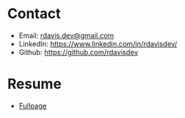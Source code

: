 
# Contact

- Email: <rdavis.dev@gmail.com>
- LinkedIn: <https://www.linkedin.com/in/rdavisdev/>
- Github: <https://github.com/rdavisdev>

# Resume

- [Fullpage](/assets/RyanDavis_Resume.pdf)
<div id="resumePDF" style="height: 800px;"></div>

<script src="/PDFObject/pdfobject.js"></script>
<script>PDFObject.embed("/assets/RyanDavis_Resume.pdf", "#resumePDF");</script>